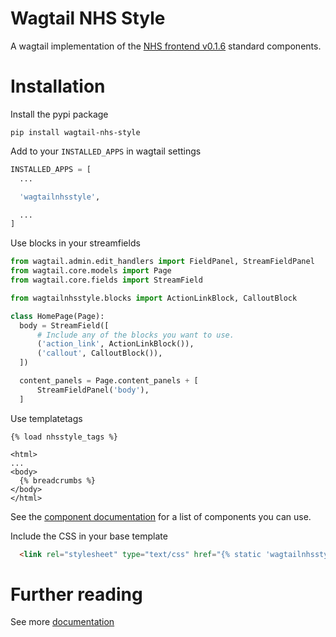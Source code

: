 # Wagtail NHS Style

A wagtail implementation of the [NHS frontend v0.1.6](https://github.com/nhsuk/nhsuk-frontend) standard components.

# Installation

Install the pypi package
```
pip install wagtail-nhs-style
```

Add to your `INSTALLED_APPS` in wagtail settings
```python
INSTALLED_APPS = [
  ...

  'wagtailnhsstyle',

  ...
]
```

Use blocks in your streamfields
```python
from wagtail.admin.edit_handlers import FieldPanel, StreamFieldPanel
from wagtail.core.models import Page
from wagtail.core.fields import StreamField

from wagtailnhsstyle.blocks import ActionLinkBlock, CalloutBlock

class HomePage(Page):
  body = StreamField([
      # Include any of the blocks you want to use.
      ('action_link', ActionLinkBlock()),
      ('callout', CalloutBlock()),
  ])

  content_panels = Page.content_panels + [
      StreamFieldPanel('body'),
  ]
```

Use templatetags
```django
{% load nhsstyle_tags %}

<html>
...
<body>
  {% breadcrumbs %}
</body>
</html>
```

See the [component documentation](./docs/components/) for a list of components you can use.

Include the CSS in your base template
```html
  <link rel="stylesheet" type="text/css" href="{% static 'wagtailnhsstyle/css/nhsuk-wagtail.min.css' %}">
```

# Further reading

See more [documentation](./docs/)
